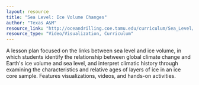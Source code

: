 ```yaml
---
layout: resource
title: "Sea Level: Ice Volume Changes"
author: "Texas A&M"
resource_link: "http://oceandrilling.coe.tamu.edu/curriculum/Sea_Level/Ice_Volume/activity.html"
resource_type: "Video/Visualization, Curriculum"
---
```


A lesson plan focused on the links between sea level and ice volume, in which students identify the relationship between global climate change and Earth's ice volume and sea level, and interpret climatic history through examining the characteristics and relative ages of layers of ice in an ice core sample. Features visualizations, videos, and hands-on activities.
